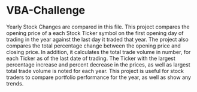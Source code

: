 # VBA-Challenge
Yearly Stock Changes are compared in this file.
This project compares the opening price of a each Stock Ticker symbol on the first opening day of trading in the year against the last day it traded that year.
The project also compares the total percentage change between the opening price and closing price.
In addition, it calculates the total trade volume in number, for each Ticker as of the last date of trading.
The Ticker with the largest percentage increase and percent decrease in the prices, as well as largest total trade volume is noted for each year.
This project is useful for stock traders to compare portfolio performance for the year, as well as show any trends.
